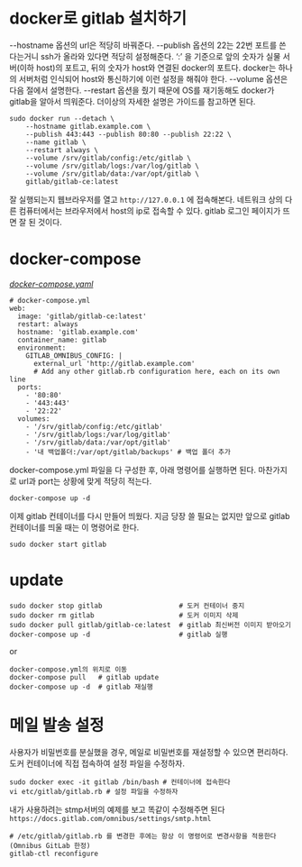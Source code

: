 # docker로 gitlab 설치하기

--hostname 옵션의 url은 적당히 바꿔준다. --publish 옵션의 22는 22번 포트를 쓴다는거니 ssh가 올라와 있다면 적당히 설정해준다. ‘:’ 을 기준으로 앞의 숫자가 실물 서버(이하 host)의 포트고, 뒤의 숫자가 host와 연결된 docker의 포트다. docker는 하나의 서버처럼 인식되어 host와 통신하기에 이런 설정을 해줘야 한다. --volume 옵션은 다음 절에서 설명한다. --restart 옵션을 줬기 때문에 OS를 재기동해도 docker가 gitlab을 알아서 띄워준다. 더이상의 자세한 설명은 가이드를 참고하면 된다.

```
sudo docker run --detach \
    --hostname gitlab.example.com \
    --publish 443:443 --publish 80:80 --publish 22:22 \
    --name gitlab \
    --restart always \
    --volume /srv/gitlab/config:/etc/gitlab \
    --volume /srv/gitlab/logs:/var/log/gitlab \
    --volume /srv/gitlab/data:/var/opt/gitlab \
    gitlab/gitlab-ce:latest
```

잘 실행되는지 웹브라우저를 열고 `http://127.0.0.1` 에 접속해본다. 네트워크 상의 다른 컴퓨터에서는 브라우저에서 host의 ip로 접속할 수 있다. gitlab 로그인 페이지가 뜨면 잘 된 것이다.

# docker-compose

[_docker-compose.yaml_](docker-compose.yaml)
```
# docker-compose.yml
web:
  image: 'gitlab/gitlab-ce:latest'
  restart: always
  hostname: 'gitlab.example.com'
  container_name: gitlab
  environment:
    GITLAB_OMNIBUS_CONFIG: |
      external_url 'http://gitlab.example.com'
      # Add any other gitlab.rb configuration here, each on its own line
  ports:
    - '80:80'
    - '443:443'
    - '22:22'
  volumes:
    - '/srv/gitlab/config:/etc/gitlab'
    - '/srv/gitlab/logs:/var/log/gitlab'
    - '/srv/gitlab/data:/var/opt/gitlab'
    - '내 백업폴더:/var/opt/gitlab/backups' # 백업 폴더 추가
```

docker-compose.yml 파일을 다 구성한 후, 아래 명령어를 실행하면 된다. 마찬가지로 url과 port는 상황에 맞게 적당히 적는다.

```
docker-compose up -d
```

이제 gitlab 컨테이너를 다시 만들어 띄웠다. 지금 당장 쓸 필요는 없지만 앞으로 gitlab 컨테이너를 띄울 때는 이 명령어로 한다.

```
sudo docker start gitlab
```

# update

```
sudo docker stop gitlab                   # 도커 컨테이너 중지
sudo docker rm gitlab                     # 도커 이미지 삭제
sudo docker pull gitlab/gitlab-ce:latest  # gitlab 최신버전 이미지 받아오기
docker-compose up -d                      # gitlab 실행
```
or

```
docker-compose.yml의 위치로 이동
docker-compose pull   # gitlab update
docker-compose up -d  # gitlab 재실행
```

# 메일 발송 설정

사용자가 비밀번호를 분실했을 경우, 메일로 비밀번호를 재설정할 수 있으면 편리하다. 도커 컨테이너에 직접 접속하여 설정 파일을 수정하자.

```
sudo docker exec -it gitlab /bin/bash # 컨테이너에 접속한다
vi etc/gitlab/gitlab.rb # 설정 파일을 수정하자
```

내가 사용하려는 stmp서버의 예제를 보고 똑같이 수정해주면 된다
`https://docs.gitlab.com/omnibus/settings/smtp.html` 

```
# /etc/gitlab/gitlab.rb 를 변경한 후에는 항상 이 명령어로 변경사항을 적용한다(Omnibus GitLab 한정)
gitlab-ctl reconfigure
```